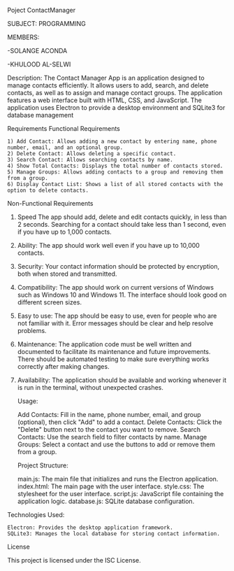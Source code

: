 Poject ContactManager

SUBJECT: PROGRAMMING

MEMBERS:

-SOLANGE ACONDA

-KHULOOD AL-SELWI

Description:
The Contact Manager App is an application designed to manage contacts efficiently. 
It allows users to add, search, and delete contacts, as well as to assign and manage contact groups. 
The application features a web interface built with HTML, CSS, and JavaScript.
The application uses Electron to provide a desktop environment and SQLite3 for database management

Requirements
Functional Requirements

    1) Add Contact: Allows adding a new contact by entering name, phone number, email, and an optional group.
    2) Delete Contact: Allows deleting a specific contact.
    3) Search Contact: Allows searching contacts by name.
    4) Show Total Contacts: Displays the total number of contacts stored.
    5) Manage Groups: Allows adding contacts to a group and removing them from a group.
    6) Display Contact List: Shows a list of all stored contacts with the option to delete contacts.

 Non-Functional Requirements

 1) Speed
 The app should add, delete and edit contacts quickly, in less than 2 seconds.
 Searching for a contact should take less than 1 second, even if you have up to 1,000 contacts.
 2) Ability:
 The app should work well even if you have up to 10,000 contacts.
 3) Security:
 Your contact information should be protected by encryption, both when stored and transmitted.
 4) Compatibility:
 The app should work on current versions of Windows such as Windows 10 and Windows 11.
 The interface should look good on different screen sizes.
 5) Easy to use:
 The app should be easy to use, even for people who are not familiar with it.
 Error messages should be clear and help resolve problems.
 6) Maintenance:
 The application code must be well written and documented to facilitate its maintenance and future improvements.
 There should be automated testing to make sure everything works correctly after making changes.
 7) Availability:
 The application should be available and working whenever it is run in the terminal, without unexpected crashes.


    Usage:

    Add Contacts: Fill in the name, phone number, email, and group (optional), then click "Add" to add a contact.
    Delete Contacts: Click the "Delete" button next to the contact you want to remove.
    Search Contacts: Use the search field to filter contacts by name.
    Manage Groups: Select a contact and use the buttons to add or remove them from a group.

    Project Structure:

    main.js: The main file that initializes and runs the Electron application.
    index.html: The main page with the user interface.
    style.css: The stylesheet for the user interface.
    script.js: JavaScript file containing the application logic.
    database.js: SQLite database configuration.

   Technologies Used:

    Electron: Provides the desktop application framework.
    SQLite3: Manages the local database for storing contact information.

   License

   This project is licensed under the ISC License. 
